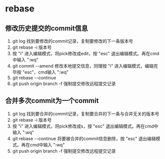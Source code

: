 # rebase

## 修改历史提交的commit信息
1. git log 找到要修改的commit记录，复制要修改的下一条版本号
2. git rebase -i 版本号
3. 按 "i" 进入编辑模式，将pick修改成edit，按 "esc" 退出编辑模式。再在cmd中输入 ":wq"
4. git commit --amend 修改本地提交信息，同理按 "i" 进入编辑模式，编辑完毕按 "esc"，cmd输入 ":wq"
5. git rebase --continue
6. git push origin branch -f 强制提交修改远程提交记录

## 合并多次commit为一个commit
1. git log 找到要合并的commit记录，复制要合并的下一条与合并无关的版本号
2. git rebase -i 版本号
3. 按 "i" 进入编辑模式，将pick修改成s，按 "esc" 退出编辑模式。再在cmd中输入 ":wq"
4. git rebase --continue 将要被合并的commit信息删除，按 "esc" 退出编辑模式。再在cmd中输入 ":wq"
5. git push origin branch -f 强制提交修改远程提交记录